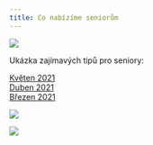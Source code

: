 ```yaml
---
title: Co nabízíme seniorům
---
```

![](/images/uploads/vig_web_senior.jpg)

Ukázka zajímavých tipů pro seniory:

[Květen 2021](/docs/tipy-seniori-2021-05.pdf)\
[Duben 2021](/docs/tipy-seniori-2021-04.pdf)\
[Březen 2021](/docs/tipy-seniori-2021-03.pdf)

![](/images/uploads/web_aj_senior.jpg)





![](/images/uploads/0001-22-.jpg)